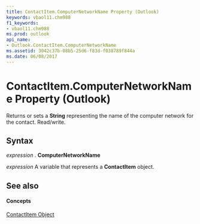 ```yaml
---
title: ContactItem.ComputerNetworkName Property (Outlook)
keywords: vbaol11.chm988
f1_keywords:
- vbaol11.chm988
ms.prod: outlook
api_name:
- Outlook.ContactItem.ComputerNetworkName
ms.assetid: 3042c37b-08b5-25d6-f83d-f038789f844a
ms.date: 06/08/2017
---
```



# ContactItem.ComputerNetworkName Property (Outlook)

Returns or sets a  **String** representing the name of the computer network for the contact. Read/write.


## Syntax

 _expression_ . **ComputerNetworkName**

 _expression_ A variable that represents a **ContactItem** object.


## See also


#### Concepts


[ContactItem Object](Outlook.ContactItem.md)

